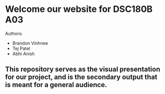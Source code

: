 # Welcome our website for DSC180B A03
Authors:
* Brandon Vinhnee
* Tej Patel
* Abhi Anish

## This repository serves as the visual presentation for our project, and is the secondary output that is meant for a general audience.
